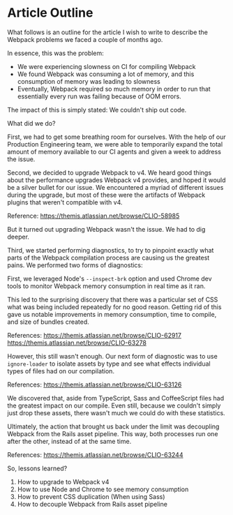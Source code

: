 # Article Outline

What follows is an outline for the article I wish to write to describe the
Webpack problems we faced a couple of months ago.

In essence, this was the problem:
* We were experiencing slowness on CI for compiling Webpack
* We found Webpack was consuming a lot of memory, and this consumption of
  memory was leading to slowness
* Eventually, Webpack required so much memory in order to run that essentially
  every run was failing because of OOM errors.

The impact of this is simply stated: We couldn't ship out code.

What did we do?

First, we had to get some breathing room for ourselves. With the help of our
Production Engineering team, we were able to temporarily expand the total
amount of memory available to our CI agents and given a week to address the
issue.

Second, we decided to upgrade Webpack to v4. We heard good things about the
performance upgrades Webpack v4 provides, and hoped it would be a silver
bullet for our issue. We encountered a myriad of different issues during the
upgrade, but most of these were the artifacts of Webpack plugins that weren't
compatible with v4.

Reference: https://themis.atlassian.net/browse/CLIO-58985

But it turned out upgrading Webpack wasn't the issue. We had to dig deeper.

Third, we started performing diagnostics, to try to pinpoint exactly what parts
of the Webpack compilation process are causing us the greatest pains. We
performed two forms of diagnostics:

First, we leveraged Node's `--inspect-brk` option and used Chrome dev tools to
monitor Webpack memory consumption in real time as it ran.

This led to the surprising discovery that there was a particular set of CSS
what was being included repeatedly for no good reason. Getting rid of this
gave us notable improvements in memory consumption, time to compile, and size
of bundles created.

References: https://themis.atlassian.net/browse/CLIO-62917 https://themis.atlassian.net/browse/CLIO-63278

However, this still wasn't enough. Our next form of diagnostic was to use
`ignore-loader` to isolate assets by type and see what effects individual types
of files had on our compilation.

References: https://themis.atlassian.net/browse/CLIO-63126

We discovered that, aside from TypeScript, Sass and CoffeeScript files had the
greatest impact on our compile. Even still, because we couldn't simply just
drop these assets, there wasn't much we could do with these statistics.

Ultimately, the action that brought us back under the limit was decoupling
Webpack from the Rails asset pipeline. This way, both processes run one after
the other, instead of at the same time.

References: https://themis.atlassian.net/browse/CLIO-63244

So, lessons learned?
1. How to upgrade to Webpack v4
2. How to use Node and Chrome to see memory consumption
3. How to prevent CSS duplication (When using Sass)
4. How to decouple Webpack from Rails asset pipeline
